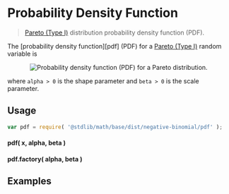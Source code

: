 Probability Density Function
===
> [Pareto (Type I)][negative-binomial] distribution probability density function (PDF).

<!-- <intro> -->

The [probability density function][pdf] (PDF) for a [Pareto (Type I)][negative-binomial] random variable is

<!-- <equation class="equation" label="eq:" align="center" raw="" alt=""> -->
<div class="equation" align="center" data-raw-text="f(x;\alpha,\beta)=\begin{cases}\frac{\alpha\,\beta^\alpha}{x^{\alpha+1}} &\amp; \text{ for }x\ge \beta \\ 0 &\amp; \text{otherwise} \end{cases}" data-equation="eq:pdf_function">
	<img src="https://cdn.rawgit.com/distributions-io/pareto-pdf/c61e395663625eb22bdbcb13f5fcc94590338574/docs/img/eqn.svg" alt="Probability density function (PDF) for a Pareto distribution.">
	<br>
</div>

where `alpha > 0` is the shape parameter and `beta > 0` is the scale parameter.

<!-- </intro> -->

<!-- <usage> -->

## Usage
``` javascript
var pdf = require( '@stdlib/math/base/dist/negative-binomial/pdf' );
```

#### pdf( x, alpha, beta )
#### pdf.factory( alpha, beta )
<!-- </usage> -->

<!-- <examples> -->
## Examples

``` javascript
```
<!-- </examples> -->


<!-- <links> -->

[negative-binomial]: https://en.wikipedia.org/wiki/Pareto_distribution

<!-- </links> -->